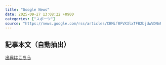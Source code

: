 ```yaml
---
title: "Google News"
date: 2025-09-27 13:08:22 +0900
categories: ["スポーツ"]
source: "https://news.google.com/rss/articles/CBMif0FVX3lxTFB2bjdwVDNmUjNaRURydDNENmdxREF3TW5JbFBhVUxvV1MwWk5MLWxxMWFNajEtS3diRXAxZzhzZUFSWWk4aWlfLUc4WU1TM3ZzbmlDWUk3SXpmVjV3SUpYODFFUHhmbUtPblY2SHdhNWRmcHBwRDZhVEJaVDRjdm8?oc=5"
---
```


## 記事本文（自動抽出）
<body class="y0K44d EA71Tc" id="readabilityBody"></body>

[出典はこちら](https://news.google.com/rss/articles/CBMif0FVX3lxTFB2bjdwVDNmUjNaRURydDNENmdxREF3TW5JbFBhVUxvV1MwWk5MLWxxMWFNajEtS3diRXAxZzhzZUFSWWk4aWlfLUc4WU1TM3ZzbmlDWUk3SXpmVjV3SUpYODFFUHhmbUtPblY2SHdhNWRmcHBwRDZhVEJaVDRjdm8?oc=5)
